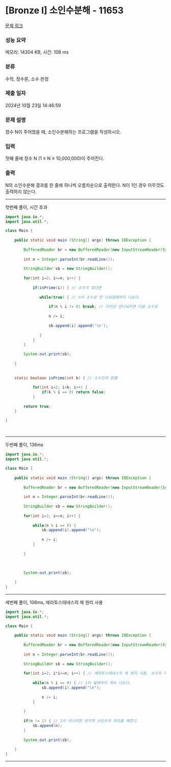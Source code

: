 # [Bronze I] 소인수분해 - 11653 

[문제 링크](https://www.acmicpc.net/problem/11653) 

### 성능 요약

메모리: 14304 KB, 시간: 108 ms

### 분류

수학, 정수론, 소수 판정

### 제출 일자

2024년 10월 23일 14:46:59

### 문제 설명

<p>정수 N이 주어졌을 때, 소인수분해하는 프로그램을 작성하시오.</p>

### 입력 

 <p>첫째 줄에 정수 N (1 ≤ N ≤ 10,000,000)이 주어진다.</p>

### 출력 

 <p>N의 소인수분해 결과를 한 줄에 하나씩 오름차순으로 출력한다. N이 1인 경우 아무것도 출력하지 않는다.</p>

---

첫번째 풀이, 시간 초과 
```java
import java.io.*;
import java.util.*;

class Main {
    
	public static void main (String[] args) throws IOException {
	 
	    BufferedReader br = new BufferedReader(new InputStreamReader(System.in));
	    
	    int n = Integer.parseInt(br.readLine());
	    
	    StringBuilder sb = new StringBuilder();
	    
	    for(int i=2; i<=n; i++) {
	        
	        if(isPrime(i)) { // 소수가 맞다면
	           
	           while(true) { // n이 소수로 안 나눠질때까지 나눈다.
	               
	               if(n % i != 0) break; // 더이상 안나눠지면 다음 소수로
	               
	               n /= i;
	               
	               sb.append(i).append('\n');
	               
	           }     
	        }
	    }
	    
	    System.out.print(sb);
	    
	}
	
	
	static boolean isPrime(int k) { // 소수인지 판별
	    
	        for(int i=2; i<k; i++) {
	            if(k % i == 0) return false;
	        }    
	    
	    return true;
	}
	     
}




```

---

두번째 풀이, 136ms

```java
import java.io.*;
import java.util.*;

class Main {
    
	public static void main (String[] args) throws IOException {
	 
	    BufferedReader br = new BufferedReader(new InputStreamReader(System.in));
	    
	    int n = Integer.parseInt(br.readLine());
	    
	    StringBuilder sb = new StringBuilder();
	    
	    for(int i=2; i<=n; i++) {
	 
	        while(n % i == 0) {
	            sb.append(i).append("\n");
	            
	            n /= i;
	        }       
	       
	    }
	    
	    
	    
	    System.out.print(sb);
	    
	}
}

```

---

세번째 풀이, 108ms, 에라토스테네스의 체 원리 사용
```java
import java.io.*;
import java.util.*;

class Main {
    
	public static void main (String[] args) throws IOException {
	 
	    BufferedReader br = new BufferedReader(new InputStreamReader(System.in));
	    
	    int n = Integer.parseInt(br.readLine());
	    
	    StringBuilder sb = new StringBuilder();
	    
	    for(int i=2; i*i<=n; i++) { // 에라토스테네스의 체 원리 사용, 소수의 제곱이 n보다 작으면, n 안에 있는 해당 소수는 모두 처리된다.
	 
	        while(n % i == 0) { // 1이 될때까지 계속 나눈다.
	            sb.append(i).append("\n");
	            
	            n /= i;
	        }       
	       
	    }
	    
	    if(n != 1) { // 1이 아니라면 마지막 소인수의 처리를 해준다.
	        sb.append(n);
	    }
   
	    System.out.print(sb);
	    
	}
}


```

---


